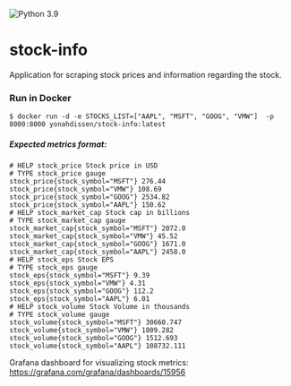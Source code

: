 ![Python 3.9](https://img.shields.io/badge/python-3.9-blue.svg)
# stock-info

Application for scraping stock prices and information regarding the stock.

### Run in Docker
```
$ docker run -d -e STOCKS_LIST=["AAPL", "MSFT", "GOOG", "VMW"]  -p 8000:8000 yonahdissen/stock-info:latest
```
##### Expected metrics format:
```
# HELP stock_price Stock price in USD
# TYPE stock_price gauge
stock_price{stock_symbol="MSFT"} 276.44
stock_price{stock_symbol="VMW"} 108.69
stock_price{stock_symbol="GOOG"} 2534.82
stock_price{stock_symbol="AAPL"} 150.62
# HELP stock_market_cap Stock cap in billions
# TYPE stock_market_cap gauge
stock_market_cap{stock_symbol="MSFT"} 2072.0
stock_market_cap{stock_symbol="VMW"} 45.52
stock_market_cap{stock_symbol="GOOG"} 1671.0
stock_market_cap{stock_symbol="AAPL"} 2458.0
# HELP stock_eps Stock EPS
# TYPE stock_eps gauge
stock_eps{stock_symbol="MSFT"} 9.39
stock_eps{stock_symbol="VMW"} 4.31
stock_eps{stock_symbol="GOOG"} 112.2
stock_eps{stock_symbol="AAPL"} 6.01
# HELP stock_volume Stock Volume in thousands
# TYPE stock_volume gauge
stock_volume{stock_symbol="MSFT"} 30660.747
stock_volume{stock_symbol="VMW"} 1809.282
stock_volume{stock_symbol="GOOG"} 1512.693
stock_volume{stock_symbol="AAPL"} 108732.111
```

Grafana dashboard for visualizing stock metrics:
https://grafana.com/grafana/dashboards/15956